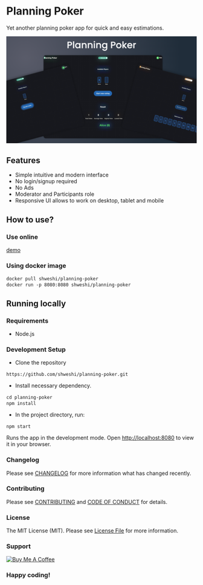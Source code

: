 # Planning Poker
Yet another planning poker app for quick and easy estimations.

<p align="center">
  <a href="https://shweshi.github.io/planning-poker/">
    <img alt="planning-poker" src="https://raw.githubusercontent.com/shweshi/planning-poker/main/planning-poker.png" />
  </a>
</p>

## Features
- Simple intuitive and modern interface
- No login/signup required
- No Ads
- Moderator and Participants role
- Responsive UI allows to work on desktop, tablet and mobile

## How to use?

### Use online
[demo](https://planning-poker.shashi.dev)

### Using docker image
```
docker pull shweshi/planning-poker
docker run -p 8080:8080 shweshi/planning-poker
```

## Running locally

### Requirements
- Node.js

### Development Setup
- Clone the repository
```
https://github.com/shweshi/planning-poker.git
```

- Install necessary dependency.
```
cd planning-poker
npm install
```

- In the project directory, run:

```
npm start
```

Runs the app in the development mode.
Open [http://localhost:8080](http://localhost:8080) to view it in your browser.

### Changelog

Please see [CHANGELOG](CHANGELOG.md) for more information what has changed recently.

### Contributing

Please see [CONTRIBUTING](CONTRIBUTING.md) and [CODE OF CONDUCT](CODE_OF_CONDUCT.md) for details.

### License

The MIT License (MIT). Please see [License File](LICENSE) for more information.

### Support
<a href="https://www.buymeacoffee.com/shashi" target="_blank"><img src="https://cdn.buymeacoffee.com/buttons/default-orange.png" alt="Buy Me A Coffee" height="41" width="174"></a> 

### Happy coding!
